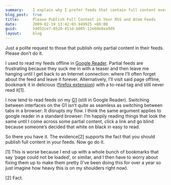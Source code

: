 ```yaml
---
summary:    I explain why I prefer feeds that contain full content over feeds that contain partial content.
blog_post:  true
title:      Please Publish Full Content in Your RSS and Atom Feeds
date:       2009-02-19 13:42:03.949925 +00:00
guid:       54052ce7-0520-411d-b065-12e6de8aa9d9
layout:     blog
---
```


Just a polite request to those that publish only partial content in
their feeds. Please don’t do it.

I used to read my feeds offline in [Google
Reader](http://www.google.com/reader). Partial feeds are frustrating
because they suck me in with a teaser and then leave me hanging until I
get back to an Internet connection: where I’ll often forget about the
feed and leave it forever. Alternatively, I’ll visit said page offline,
bookmark it in delicious ([firefox
extension](https://addons.mozilla.org/en-US/firefox/addon/3615)) with a
to-read tag and still never read it[1].

I now tend to read feeds on my [G1](http://www.t-mobileg1.com/) (still
in Google Reader). Switching between interfaces on the G1 isn’t quite as
seamless as switching between tabs in a browser: It disrupts my flow. I
think the same argument applies to google reader in a standard browser:
I’m happily reading things that look the same until I come across some
partial content, click a link and go blind because someone’s decided
that white on black in easy to read.

So there you have it. The evidence[2] supports the fact that you should
publish full content in your feeds. Now go do it.

[1] This is worse because I end up with a whole bunch of bookmarks that
say ‘page could not be loaded’, or similar, and I then have to worry
about fixing them up to make them pretty (I’ve been doing this for over
a year so just imagine how heavy this is on my shoulders right now).

[2] Fact.
